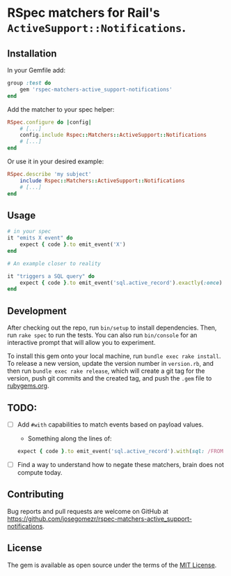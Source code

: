 # RSpec matchers for Rail's `ActiveSupport::Notifications`.

## Installation

In your Gemfile add:

```ruby
group :test do
    gem 'rspec-matchers-active_support-notifications'
end
```

Add the matcher to your spec helper:

```ruby
RSpec.configure do |config|
    # [...]
    config.include Rspec::Matchers::ActiveSupport::Notifications
    # [...]
end
```

Or use it in your desired example:

```ruby
RSpec.describe 'my subject'
    include Rspec::Matchers::ActiveSupport::Notifications
    # [...]
end
```

## Usage

```ruby
# in your spec
it "emits X event" do
    expect { code }.to emit_event('X')
end

# An example closer to reality

it "triggers a SQL query" do
    expect { code }.to emit_event('sql.active_record').exactly(:once)
end
```

## Development

After checking out the repo, run `bin/setup` to install dependencies. Then, run `rake spec` to run the tests. You can also run `bin/console` for an interactive prompt that will allow you to experiment.

To install this gem onto your local machine, run `bundle exec rake install`. To release a new version, update the version number in `version.rb`, and then run `bundle exec rake release`, which will create a git tag for the version, push git commits and the created tag, and push the `.gem` file to [rubygems.org](https://rubygems.org).

## TODO:
- [ ] Add `#with` capabilities to match events based on payload values.
    + Something along the lines of:

    ```ruby
    expect { code }.to emit_event('sql.active_record').with(sql: /FROM "posts"/).exactly(:once)
    ```
- [ ] Find a way to understand how to negate these matchers, brain does not
  compute today.

## Contributing

Bug reports and pull requests are welcome on GitHub at https://github.com/josegomezr/rspec-matchers-active_support-notifications.

## License

The gem is available as open source under the terms of the [MIT License](https://opensource.org/licenses/MIT).
